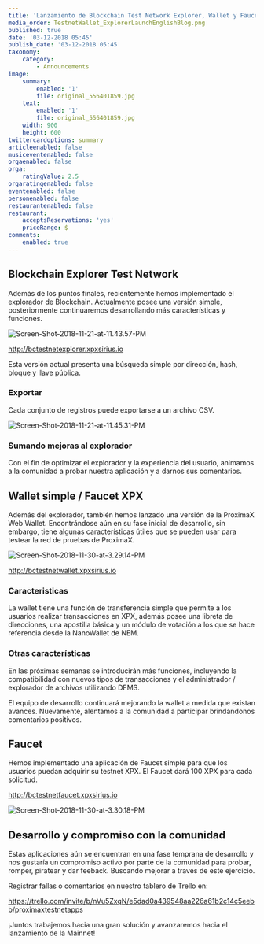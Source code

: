 ```yaml
---
title: 'Lanzamiento de Blockchain Test Network Explorer, Wallet y Faucet'
media_order: TestnetWallet_ExplorerLaunchEnglishBlog.png
published: true
date: '03-12-2018 05:45'
publish_date: '03-12-2018 05:45'
taxonomy:
    category:
        - Announcements
image:
    summary:
        enabled: '1'
        file: original_556401859.jpg
    text:
        enabled: '1'
        file: original_556401859.jpg
    width: 900
    height: 600
twittercardoptions: summary
articleenabled: false
musiceventenabled: false
orgaenabled: false
orga:
    ratingValue: 2.5
orgaratingenabled: false
eventenabled: false
personenabled: false
restaurantenabled: false
restaurant:
    acceptsReservations: 'yes'
    priceRange: $
comments:
    enabled: true
---
```


## Blockchain Explorer Test Network
Además de los puntos finales, recientemente hemos implementado el explorador de Blockchain.  Actualmente posee una versión simple, posteriormente continuaremos desarrollando más características y funciones.

![Screen-Shot-2018-11-21-at-11.43.57-PM](/content/images/2018/11/Screen-Shot-2018-11-21-at-11.43.57-PM.png)

http://bctestnetexplorer.xpxsirius.io

Esta versión actual presenta una búsqueda simple por dirección, hash, bloque y llave pública.

### Exportar
Cada conjunto de registros puede exportarse a un archivo CSV.

![Screen-Shot-2018-11-21-at-11.45.31-PM](/content/images/2018/11/Screen-Shot-2018-11-21-at-11.45.31-PM.png)

### Sumando mejoras al explorador
Con el fin de optimizar el explorador y la experiencia del usuario, animamos a la comunidad a probar nuestra aplicación y a darnos sus comentarios.


## Wallet simple / Faucet XPX
Además del explorador, también hemos lanzado una versión de la ProximaX  Web Wallet. Encontrándose aún en su fase inicial de desarrollo, sin embargo, tiene algunas características útiles que se pueden usar para testear la red de pruebas de ProximaX.

![Screen-Shot-2018-11-30-at-3.29.14-PM](/content/images/2018/11/Screen-Shot-2018-11-30-at-3.29.14-PM.png)

http://bctestnetwallet.xpxsirius.io

### Caracteristicas
La wallet tiene una función de transferencia simple que permite a los usuarios realizar transacciones en XPX, además posee una libreta de direcciones, una apostilla básica y un módulo de votación a los que se hace referencia desde la NanoWallet de NEM. 

### Otras características
En las próximas semanas se introducirán más funciones, incluyendo la compatibilidad con nuevos tipos de transacciones y el administrador / explorador de archivos utilizando DFMS.

El equipo de desarrollo continuará mejorando la wallet a medida que existan avances. Nuevamente, alentamos a la comunidad a participar brindándonos comentarios positivos.


## Faucet
Hemos implementado una aplicación de Faucet simple para que los usuarios puedan adquirir su testnet XPX. El Faucet dará 100 XPX para cada solicitud.

http://bctestnetfaucet.xpxsirius.io

![Screen-Shot-2018-11-30-at-3.30.18-PM](/content/images/2018/11/Screen-Shot-2018-11-30-at-3.30.18-PM.png)


## Desarrollo y compromiso con la comunidad
Estas aplicaciones aún se encuentran en una fase temprana de desarrollo y nos gustaría un compromiso activo por parte de la comunidad para probar, romper, piratear y dar feeback. Buscando mejorar a través de este ejercicio.

Registrar fallas o comentarios en nuestro tablero de Trello en: 

https://trello.com/invite/b/nVu5ZxqN/e5dad0a439548aa226a61b2c14c5eebb/proximaxtestnetapps

¡Juntos trabajemos hacia una gran solución y avanzaremos hacia el lanzamiento de la Mainnet!
